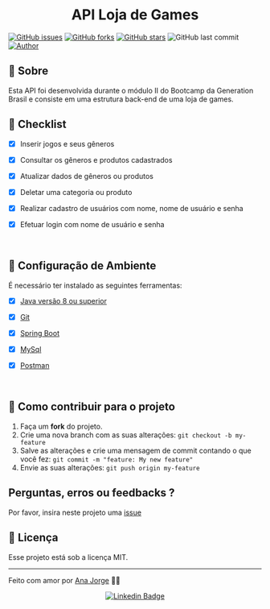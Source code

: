 
<h1 align= "center"> API Loja de Games </h1>

[![GitHub issues](https://img.shields.io/github/issues/anagjorge/LojaDeGames?color=blue&logo=GitHub)](https://github.com/anagjorge/LojaDeGames/issues)
[![GitHub forks](https://img.shields.io/github/forks/anagjorge/LojaDeGames?logo=GitHub)](https://github.com/anagjorge/LojaDeGames/network)
[![GitHub stars](https://img.shields.io/github/stars/anagjorge/LojaDeGames?logo=github)](https://github.com/anagjorge/blogPessoal/stargazers)
![GitHub last commit](https://img.shields.io/github/last-commit/anagjorge/LojaDeGames?color=blue)
[![Author](https://img.shields.io/badge/autor-AnaJorge-D54F44?color=blue&)](https://github.com/anagjorge)


## 📄 Sobre
<p align ="center">
<p>Esta API foi desenvolvida durante o módulo II do Bootcamp da Generation Brasil e consiste em uma estrutura back-end de uma loja de games.

</p>


## :pushpin:  Checklist
- [x] Inserir jogos e seus gêneros

- [x] Consultar os gêneros e produtos cadastrados 

- [x] Atualizar dados de gêneros ou produtos

- [x] Deletar uma categoria ou produto 

- [x] Realizar cadastro de usuários com nome, nome de usuário e senha 

- [x] Efetuar login com nome de usuário e senha

</br>

## :construction_worker: Configuração de Ambiente
É necessário ter instalado as seguintes ferramentas:

- [x] [Java versão 8 ou superior](https://www.oracle.com/java/technologies/downloads/)

- [x] [Git](https://git-scm.com) 

- [x] [Spring Boot](https://start.spring.io/) 

- [x] [MySql](https://www.mysql.com/) 

- [x] [Postman](https://www.postman.com/) 
</br>

## 💪 Como contribuir para o projeto
1. Faça um **fork** do projeto.
2. Crie uma nova branch com as suas alterações: `git checkout -b my-feature`
3. Salve as alterações e crie uma mensagem de commit contando o que você fez: `git commit -m "feature: My new feature"`
4. Envie as suas alterações: `git push origin my-feature`

## Perguntas, erros ou feedbacks ?

Por favor, insira neste projeto uma [issue](https://github.com/anagjorge/LojaDeGames/issues)


<!-- LICENSE -->
## 📝 Licença

Esse projeto está sob a licença MIT. 

---




Feito com amor por [Ana Jorge](https://github.com/anagjorge) 💜🚀

<!-- CONTACT -->
<div align="center">
  
   [![Linkedin Badge](https://img.shields.io/badge/-Ana%20Jorge-292929?color=blue&style=flat-square&logo=Linkedin&logoColor=white&link=https://www.linkedin.com/in/ana-jessica-jorge/)](https://www.linkedin.com/in/ana-jessica-jorge/)

   </div>

